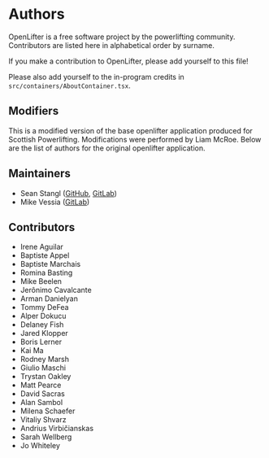 # Authors

OpenLifter is a free software project by the powerlifting community. Contributors are listed here in alphabetical order by surname.

If you make a contribution to OpenLifter, please add yourself to this file!

Please also add yourself to the in-program credits in `src/containers/AboutContainer.tsx`.

## Modifiers

This is a modified version of the base openlifter application produced for Scottish Powerlifting. Modifications were performed by Liam McRoe. Below are the list of authors for the original openlifter application.

## Maintainers

* Sean Stangl ([GitHub](https://github.com/sstangl/), [GitLab](https://gitlab.com/sstangl))
* Mike Vessia ([GitLab](https://gitlab.com/michaelvessia))

## Contributors

* Irene Aguilar
* Baptiste Appel
* Baptiste Marchais
* Romina Basting
* Mike Beelen
* Jerônimo Cavalcante
* Arman Danielyan
* Tommy DeFea
* Alper Dokucu
* Delaney Fish
* Jared Klopper
* Boris Lerner
* Kai Ma
* Rodney Marsh
* Giulio Maschi
* Trystan Oakley
* Matt Pearce
* David Sacras
* Alan Sambol
* Milena Schaefer
* Vitaliy Shvarz
* Andrius Virbičianskas
* Sarah Wellberg
* Jo Whiteley
